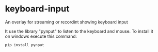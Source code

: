 # keyboard-input
An overlay for streaming or recordint showing keyboard input

It use the library "pynput" to listen to the keyboard and mouse.
To install it on windows execute this command:

  ```pip install pynput```
